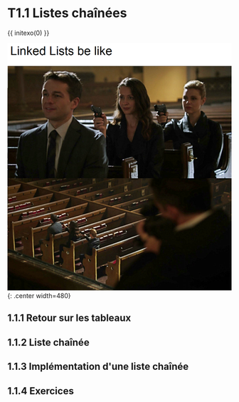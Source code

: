 # T1.1 Listes chaînées
{{ initexo(0) }}

![](../images/meme_ll.webp){: .center  width=480} 

## 1.1.1 Retour sur les tableaux


## 1.1.2 Liste chaînée


## 1.1.3 Implémentation d'une liste chaînée


## 1.1.4 Exercices